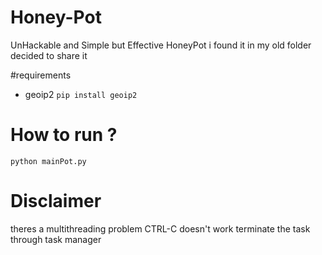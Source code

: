 # Honey-Pot
UnHackable and Simple but Effective HoneyPot
i found it in my old folder decided to share it 

#requirements
* geoip2
`pip install geoip2`

# How to run ?
`python mainPot.py`

# Disclaimer
theres a multithreading problem CTRL-C doesn't work terminate the task through task manager
